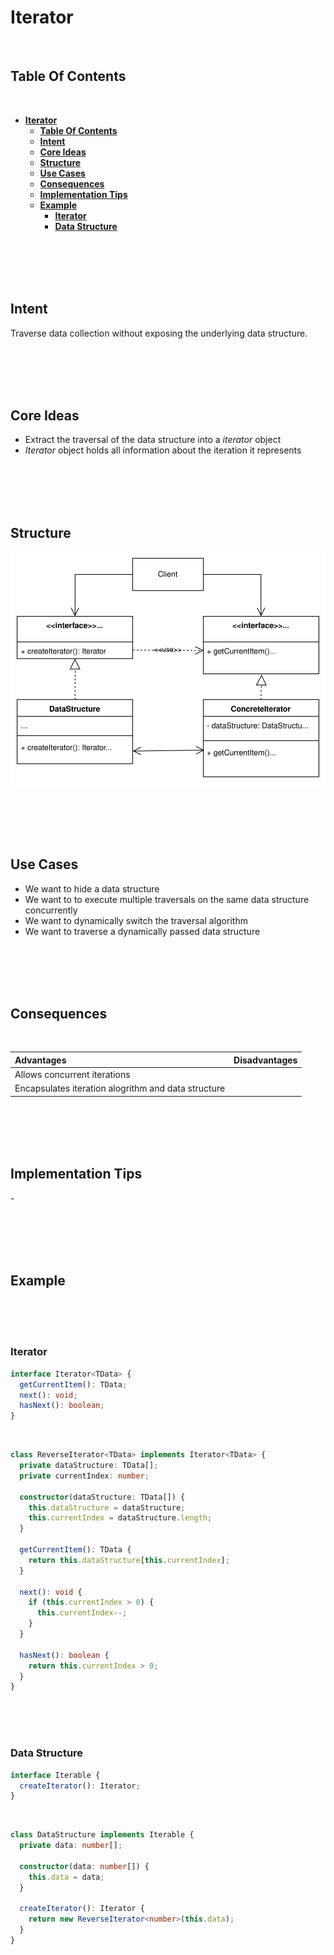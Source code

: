 # **Iterator**
<br>

## **Table Of Contents**
<br>

- [**Iterator**](#iterator)
  - [**Table Of Contents**](#table-of-contents)
  - [**Intent**](#intent)
  - [**Core Ideas**](#core-ideas)
  - [**Structure**](#structure)
  - [**Use Cases**](#use-cases)
  - [**Consequences**](#consequences)
  - [**Implementation Tips**](#implementation-tips)
  - [**Example**](#example)
    - [**Iterator**](#iterator-1)
    - [**Data Structure**](#data-structure)

<br>
<br>
<br>
<br>

## **Intent**

Traverse data collection without exposing the underlying data structure.

<br>
<br>
<br>
<br>

## **Core Ideas**

- Extract the traversal of the data structure into a *iterator* object
- *Iterator* object holds all information about the iteration it represents

<br>
<br>
<br>
<br>

## **Structure**

![Iterator](./picture/iterator.drawio.svg)

<br>
<br>
<br>
<br>

## **Use Cases**

- We want to hide a data structure
- We want to to execute multiple traversals on the same data structure concurrently
- We want to dynamically switch the traversal algorithm
- We want to traverse a dynamically passed data structure

<br>
<br>
<br>
<br>

## **Consequences**
<br>

|**Advantages** |**Disadvantages** |
|:--------------|:-----------------|
|Allows concurrent iterations | |
|Encapsulates iteration alogrithm and data structure | |

<br>
<br>
<br>
<br>

## **Implementation Tips**

\-

<br>
<br>
<br>
<br>

## **Example**
<br>
<br>
<br>

### **Iterator**

```typescript
interface Iterator<TData> {
  getCurrentItem(): TData;
  next(): void;
  hasNext(): boolean;
}
```

<br>

```typescript
class ReverseIterator<TData> implements Iterator<TData> {
  private dataStructure: TData[];
  private currentIndex: number;

  constructor(dataStructure: TData[]) {
    this.dataStructure = dataStructure;
    this.currentIndex = dataStructure.length;
  }

  getCurrentItem(): TData {
    return this.dataStructure[this.currentIndex];
  }

  next(): void {
    if (this.currentIndex > 0) {
      this.currentIndex--;
    }
  }

  hasNext(): boolean {
    return this.currentIndex > 0;
  }
}
```

<br>
<br>
<br>

### **Data Structure**

```typescript
interface Iterable {
  createIterator(): Iterator;
}
```

<br>

```typescript
class DataStructure implements Iterable {
  private data: number[];

  constructor(data: number[]) {
    this.data = data;
  }

  createIterator(): Iterator {
    return new ReverseIterator<number>(this.data);
  }
}
```

